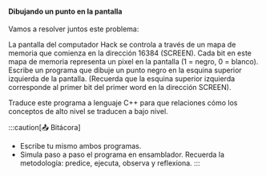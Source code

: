#### Dibujando un punto en la pantalla

Vamos a resolver juntos este problema:

La pantalla del computador Hack se controla a través de un mapa de memoria que comienza en la dirección 16384 (SCREEN). Cada bit en este mapa de memoria representa un pixel en la pantalla (1 = negro, 0 = blanco). Escribe un programa que dibuje un punto negro en la esquina superior izquierda de la pantalla. (Recuerda que la esquina superior izquierda corresponde al primer bit del primer word en la dirección SCREEN).

Traduce este programa a lenguaje C++ para que relaciones cómo los conceptos de alto nivel se traducen a bajo nivel.

:::caution[📤 Bitácora] 
* Escribe tu mismo ambos programas.
* Simula paso a paso el programa en ensamblador. Recuerda la metodología: predice, ejecuta, observa y reflexiona.
:::